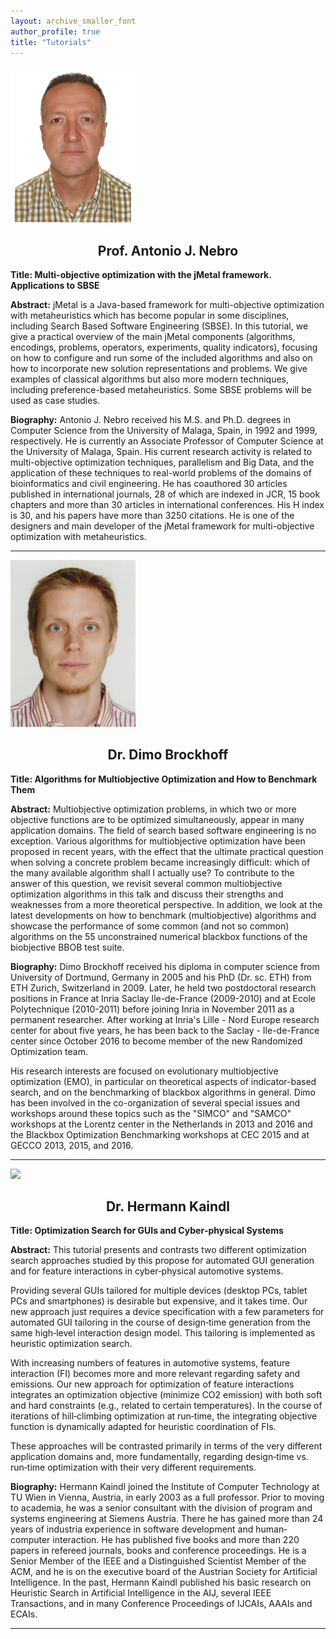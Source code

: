 ```yaml
---
layout: archive_smaller_font
author_profile: true
title: "Tutorials"
---
```


<link rel="stylesheet" href="../css/keynotes.css">

 


<a href="http://www.lcc.uma.es/~antonio/" target="_blank"><img src="../images/antonio.png" class="keynote_photo" width="200"></a>

<center><h2>Prof. Antonio J. Nebro</h2></center>

<b>Title: Multi-objective optimization with the jMetal framework. Applications to SBSE</b>

<b>Abstract:</b>
jMetal is a Java-based framework for multi-objective optimization with metaheuristics which has become popular in some disciplines, including Search Based Software Engineering (SBSE). In this tutorial, we give a practical overview of the main jMetal components (algorithms, encodings, problems, operators, experiments, quality indicators), focusing on how to configure and run some of the included algorithms and also on how to incorporate new solution representations and problems. We give examples of classical algorithms but also more modern techniques, including preference-based metaheuristics. Some SBSE problems will be used as case studies.

<b>Biography:</b> 
Antonio J. Nebro received his M.S. and Ph.D. degrees in Computer Science from the University of Malaga, Spain, in 1992 and 1999, respectively. He is currently 
an Associate Professor of Computer Science at the University of Malaga, Spain. His current research activity is related to multi-objective optimization techniques, 
parallelism and Big Data, and the application of these techniques to real-world problems of the domains of bioinformatics and civil engineering. He has 
coauthored 30 articles published in international journals, 28 of which are indexed in JCR, 15 book chapters and more than 30 articles in international conferences. 
His H index is 30, and his papers have more than 3250 citations. He is one of the designers and main developer of the jMetal framework for multi-objective optimization with metaheuristics.

---

<a href="http://researchers.lille.inria.fr/~brockhof/" target="_blank"><img src="../images/dimo.jpg" class="keynote_photo" width="200"></a>

<center><h2>Dr. Dimo Brockhoff</h2></center>

<b>Title: Algorithms for Multiobjective Optimization and How to Benchmark Them</b>

<b>Abstract:</b>
Multiobjective optimization problems, in which two or more objective functions are to be optimized simultaneously, appear in many application domains. The field of search based software engineering is no exception.
Various algorithms for multiobjective optimization have been proposed in recent years, with the effect that the ultimate practical question when solving a concrete problem became increasingly difficult: which of the many available algorithm shall I actually use? To contribute to the answer of this question, we revisit several common multiobjective optimization algorithms in this talk and discuss their strengths and weaknesses from a more theoretical perspective. In addition, we look at the latest developments on how to benchmark (multiobjective) algorithms and showcase the performance of some common (and not so common) algorithms on the 55 unconstrained numerical blackbox functions of the biobjective BBOB test suite.

<b>Biography:</b> 
Dimo Brockhoff received his diploma in computer science from University of
Dortmund, Germany in 2005 and his PhD (Dr. sc. ETH) from ETH Zurich,
Switzerland in 2009. Later, he held two postdoctoral research positions in
France at Inria Saclay Ile-de-France (2009-2010) and at Ecole Polytechnique
(2010-2011) before joining Inria in November 2011 as a permanent researcher.
After working at Inria's Lille - Nord Europe research center for about five
years, he has been back to the Saclay - Ile-de-France center since October
2016 to become member of the new Randomized Optimization team.

His research interests are focused on evolutionary multiobjective
optimization (EMO), in particular on theoretical aspects of indicator-based
search, and on the benchmarking of blackbox algorithms in general. Dimo has
been involved in the co-organization of several special issues and workshops
around these topics such as the "SIMCO" and "SAMCO" workshops at the Lorentz
center in the Netherlands in 2013 and 2016 and the Blackbox Optimization
Benchmarking workshops at CEC 2015 and at GECCO 2013, 2015, and 2016.

---

<a href="http://www.ict.tuwien.ac.at/kaindl" target="_blank"><img src="https://chessprogramming.wikispaces.com/file/view/Kaindl_Hermann.jpg/321639194/Kaindl_Hermann.jpg" class="keynote_photo" width="200"></a>

<center><h2>Dr. Hermann Kaindl</h2></center> 

<b>Title: Optimization Search for GUIs and Cyber‐physical Systems</b>

<b>Abstract:</b>
This tutorial presents and contrasts two different optimization search approaches studied by this propose for automated GUI generation and for feature interactions in cyber‐physical automotive systems.  

Providing several GUIs tailored for multiple devices (desktop PCs, tablet PCs and smartphones) is desirable but expensive, and it takes time. Our new approach just requires a device specification with a few parameters for automated GUI tailoring in the course of design‐time generation from the same high‐level interaction design model. This tailoring is implemented as heuristic optimization search. 

With increasing numbers of features in automotive systems, feature interaction (FI) becomes more and more relevant regarding safety and emissions. Our new approach for optimization of feature interactions integrates an optimization objective (minimize CO2  emission) with both soft and hard constraints (e.g., related to certain temperatures). In the course of iterations of hill‐climbing optimization at run‐time, the integrating objective function is dynamically adapted for heuristic coordination of FIs. 

These approaches will be contrasted primarily in terms of the very different application domains and, more fundamentally, regarding design‐time vs. run‐time optimization with their very different requirements.

<b>Biography:</b> 
Hermann Kaindl joined the Institute of Computer Technology at TU Wien in Vienna, Austria, in early 2003 as a full professor. Prior to moving to academia, he was a senior consultant with the division of program and systems engineering at  Siemens  Austria.  There he has gained more than 24 years of industria  experience in software development and human‐computer interaction. He has published five books and more than 220 papers in refereed journals, books and conference proceedings. He is a Senior Member of the IEEE and a Distinguished Scientist Member of the ACM, and he is on the executive board of the Austrian Society for Artificial Intelligence. In the past, Hermann Kaindl published his basic research on Heuristic Search in Artificial Intelligence in the AIJ, several IEEE Transactions, and in many Conference Proceedings of IJCAIs, AAAIs and ECAIs.

---
